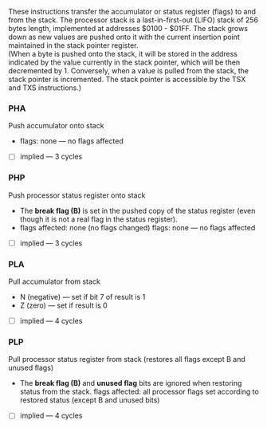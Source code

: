 These instructions transfer the accumulator or status register (flags) to and from the stack. The processor stack is a last-in-first-out (LIFO) stack of 256 bytes length, implemented at addresses $0100 - $01FF. The stack grows down as new values are pushed onto it with the current insertion point maintained in the stack pointer register.  
(When a byte is pushed onto the stack, it will be stored in the address indicated by the value currently in the stack pointer, which will be then decremented by 1. Conversely, when a value is pulled from the stack, the stack pointer is incremented. The stack pointer is accessible by the TSX and TXS instructions.)

### PHA
Push accumulator onto stack  
- flags: none — no flags affected  
- [ ] implied — 3 cycles

### PHP
Push processor status register onto stack
- The **break flag (B)** is set in the pushed copy of the status register (even though it is not a real flag in the status register).  
- flags affected: none (no flags changed)
flags: none — no flags affected  
- [ ] implied — 3 cycles

### PLA
Pull accumulator from stack  
- N (negative) — set if bit 7 of result is 1
- Z (zero) — set if result is 0
- [ ] implied — 4 cycles

### PLP
Pull processor status register from stack (restores all flags except B and unused flags)
- The **break flag (B)** and **unused flag** bits are ignored when restoring status from the stack.  flags affected: all processor flags set according to restored status (except B and unused bits)
- [ ] implied — 4 cycles
